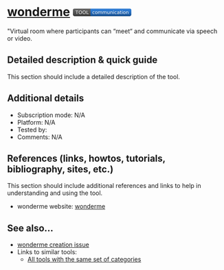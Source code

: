 # [wonderme](https://www.wonder.me/) [<img src="images/communication.png" align="bottom">](https://github.com/e-CLOSE/Toolbox/issues?q=label%3A01_TOOL+label%3Acommunication)

"Virtual room where participants can “meet“ and communicate via speech or video.


## Detailed description & quick guide

This section should include a detailed description of the tool.


## Additional details

- Subscription mode: N/A
- Platform: N/A
- Tested by: 
- Comments: N/A


## References (links, howtos, tutorials, bibliography, sites, etc.)

This section should include additional references and links to help in
understanding and using the tool.

- wonderme website: [wonderme]()


## See also...

- [wonderme creation issue](https://github.com/e-CLOSE/Toolbox/issues/176)
- Links to similar tools:
  - [All tools with the same set of categories](https://github.com/e-CLOSE/Toolbox/issues?q=label%3A01_TOOL)
